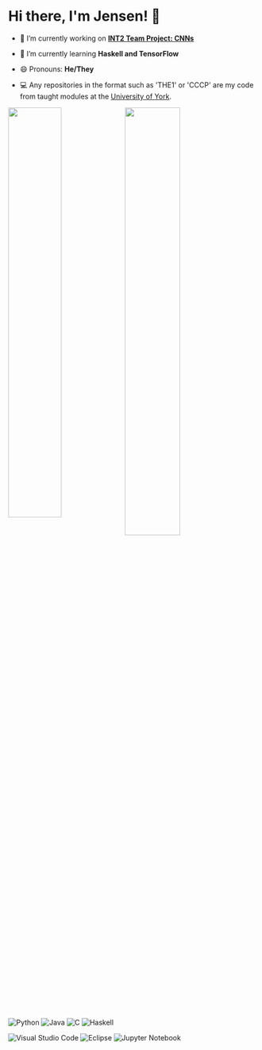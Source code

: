 # Hi there, I'm Jensen! 👋
- 🔭 I’m currently working on **[INT2 Team Project: CNNs](https://github.com/INT2-Group-36/group-assessment)**

- 🌱 I’m currently learning **Haskell and TensorFlow**

- 😄 Pronouns: **He/They**

- 💻 Any repositories in the format such as 'THE1' or 'CCCP' are my code from taught modules at the [University of York](https://www.york.ac.uk/).

<p align="left">
</p>

<img align="left" width="46%" src="https://github-readme-stats.vercel.app/api?username=Jensen6842&count_private=true&theme=radical&show_icons=true" />

<img align="left" width="47%" src="https://github-readme-stats.vercel.app/api/top-langs/?username=Jensen6842&layout=compact&hide=jupyter notebook,html" />

![Python](https://img.shields.io/badge/python-3670A0?style=for-the-badge&logo=python&logoColor=ffdd54)
![Java](https://img.shields.io/badge/java-%23ED8B00.svg?style=for-the-badge&logo=java&logoColor=white)
![C](https://img.shields.io/badge/c-%2300599C.svg?style=for-the-badge&logo=c&logoColor=white)
![Haskell](https://img.shields.io/badge/Haskell-5e5086?style=for-the-badge&logo=haskell&logoColor=white)

![Visual Studio Code](https://img.shields.io/badge/Visual%20Studio%20Code-0078d7.svg?style=for-the-badge&logo=visual-studio-code&logoColor=white)
![Eclipse](https://img.shields.io/badge/Eclipse-FE7A16.svg?style=for-the-badge&logo=Eclipse&logoColor=white)
![Jupyter Notebook](https://img.shields.io/badge/jupyter-%23FA0F00.svg?style=for-the-badge&logo=jupyter&logoColor=white)
